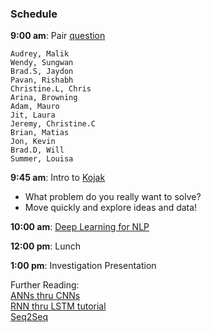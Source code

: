 ### Schedule

**9:00 am**: Pair [question](pair.md)

    Audrey, Malik
    Wendy, Sungwan
    Brad.S, Jaydon
    Pavan, Rishabh
    Christine.L, Chris
    Arina, Browning
    Adam, Mauro
    Jit, Laura
    Jeremy, Christine.C
    Brian, Matias
    Jon, Kevin
    Brad.D, Will
    Summer, Louisa
    
  **9:45 am**: Intro to [Kojak](https://github.com/thisismetis/nyc18_ds14/tree/master/projects/05-kojak)


 * What problem do you really want to solve?
 * Move quickly and explore ideas and data!
    
**10:00 am**: [Deep Learning for NLP](https://github.com/thisismetis/nyc18_ds14/tree/master/class_lectures/week05-mcnulty2/02-neural_deep_learning/DeepLearningDive)

**12:00 pm**: Lunch

**1:00 pm**: Investigation Presentation


Further Reading:    
[ANNs thru CNNs](http://cs231n.github.io)   
[RNN thru LSTM tutorial](http://www.wildml.com/2015/09/recurrent-neural-networks-tutorial-part-1-introduction-to-rnns/)   
[Seq2Seq](https://indico.io/blog/sequence-modeling-neuralnets-part1/)
  
  
  
